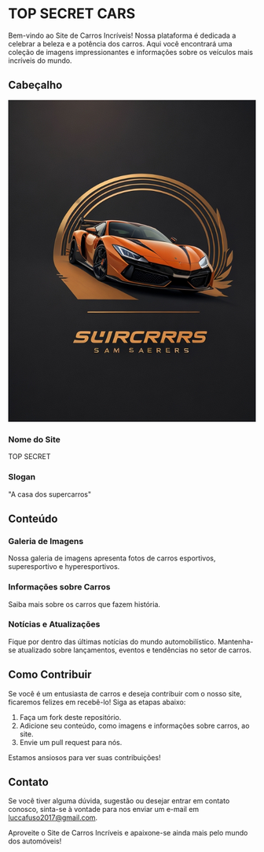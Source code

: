 # TOP SECRET CARS

Bem-vindo ao Site de Carros Incríveis! Nossa plataforma é dedicada a celebrar a beleza e a potência dos carros. Aqui você encontrará uma coleção de imagens impressionantes e informações sobre os veículos mais incríveis do mundo.

## Cabeçalho
![Imagem do Carro](img/logo.jpg)

### Nome do Site
TOP SECRET

### Slogan
"A casa dos supercarros"

## Conteúdo

### Galeria de Imagens
Nossa galeria de imagens apresenta fotos de carros esportivos, superesportivo e hyperesportivos.

### Informações sobre Carros
Saiba mais sobre os carros que fazem história.

### Notícias e Atualizações
Fique por dentro das últimas notícias do mundo automobilístico. Mantenha-se atualizado sobre lançamentos, eventos e tendências no setor de carros.

## Como Contribuir
Se você é um entusiasta de carros e deseja contribuir com o nosso site, ficaremos felizes em recebê-lo! Siga as etapas abaixo:

1. Faça um fork deste repositório.
2. Adicione seu conteúdo, como imagens e informações sobre carros, ao site.
3. Envie um pull request para nós.

Estamos ansiosos para ver suas contribuições!

## Contato
Se você tiver alguma dúvida, sugestão ou desejar entrar em contato conosco, sinta-se à vontade para nos enviar um e-mail em [luccafuso2017@gmail.com](mailto:luccafuso2017@gmail.com).

Aproveite o Site de Carros Incríveis e apaixone-se ainda mais pelo mundo dos automóveis!
